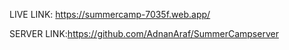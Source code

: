 LIVE LINK: https://summercamp-7035f.web.app/

SERVER LINK:https://github.com/AdnanAraf/SummerCampserver
